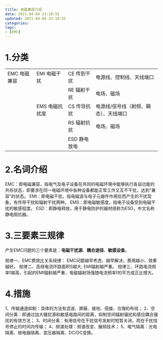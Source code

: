 ```yaml
---
title: 电磁兼容介绍
date: 2021-04-04 23:10:55
updated: 2021-04-04 23:10:55
categories:
tags:
- [EMC]
---
```


# 1.分类

|              |                |              |                                       |
| ------------ | -------------- | ------------ | ------------------------------------- |
| EMC 电磁兼容 | EMI 电磁干扰   | CE 传到干扰  | 电源线、控制线、天线端口              |
|              |                | RE 辐射干扰  | 电场、磁场                            |
|              | EMS 电磁抗扰度 | CS 传导抗扰  | 电源线/信号线（射频、瞬态）、天线端口 |
|              |                | RS 辐射抗扰  | 电场、磁场                            |
|              |                | ESD 静电放电 |                                       |

# 2.名词介绍

EMC：即电磁兼容，指电气及电子设备在共同的电磁环境中能够执行各自功能的共存状态，即要求在同一电磁环境中各种设备都能正常工作又互不干扰，达到“兼容”的状态。
EMI：即电磁干扰，指电磁波与电子元器件作用后而产生的干扰现象，有传导干扰和辐射干扰两种。
EMS：即电磁敏感度，指电子设备受到电磁干扰的敏感程度。
ESD：即静电释放，用于静电防护的器材统称为ESD，中文名称静电阻抗器。

# 3.三要素三规律

产生EMC问题的三个要素是：**电磁干扰源**、**耦合途径**、**敏感设备**。

规律一、EMC费效比关系规律： EMC问题越早考虑、越早解决，费用越小、效果越好。 
规律二、高频电流环路面积S越大, EMI辐射越严重。
规律三、环路电流频率f越高，引起的EMI辐射越严重，电磁辐射场强随电流频率f的平方成正比增大。

# 4.措施
1、传输通道抑制：具体的方法有滤波、屏蔽、接地、搭接、合理的布线；
2、空间分离：即通过加大骚扰源和敏感电路间的距离，抑制空间辐射骚扰和感应耦合骚扰的有效方法；
3、时间分离：有用信号在干扰信号发射时短暂关闭，而在干扰信号停止的时间内传输；
4、频谱处理：频谱改变、展频技术；
5、电气隔离：光电隔离、继电器隔离、变压器隔离、DC/DC变换。